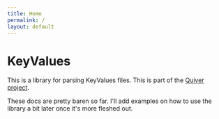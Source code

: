 ```yaml
---
title: Home
permalink: /
layout: default
---
```


# KeyValues

This is a library for parsing KeyValues files. This is part of the
[Quiver project](https://github.com/quiverteam).


These docs are pretty baren so far. I'll add examples on how to use the library a bit
later once it's more fleshed out.
